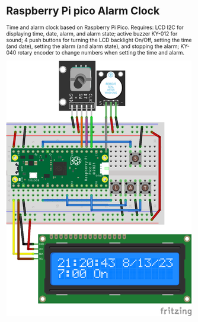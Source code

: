 # Raspberry Pi pico Alarm Clock

Time and alarm clock based on Raspberry Pi Pico. Requires: LCD I2C for displaying time, date, alarm, and alarm state; active buzzer KY-012 for sound; 4 push buttons for turning the LCD backlight On/Off, setting the time (and date), setting the alarm (and alarm state), and stopping the alarm; KY-040 rotary encoder to change numbers when setting the time and alarm.

<img src="scheme0.png" alt="scheme" width="500"/>
